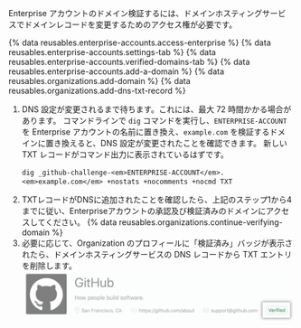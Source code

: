 Enterprise アカウントのドメイン検証するには、ドメインホスティングサービスでドメインレコードを変更するためのアクセス権が必要です。

{% data reusables.enterprise-accounts.access-enterprise %}
{% data reusables.enterprise-accounts.settings-tab %}
{% data reusables.enterprise-accounts.verified-domains-tab %}
{% data reusables.enterprise-accounts.add-a-domain %}
{% data reusables.organizations.add-domain %}
{% data reusables.organizations.add-dns-txt-record %}
1. DNS 設定が変更されるまで待ちます。これには、最大 72 時間かかる場合があります。 コマンドラインで `dig` コマンドを実行し、`ENTERPRISE-ACCOUNT` を Enterprise アカウントの名前に置き換え、`example.com` を検証するドメインに置き換えると、DNS 設定が変更されたことを確認できます。 新しい TXT レコードがコマンド出力に表示されているはずです。
   ```shell
   dig _github-challenge-<em>ENTERPRISE-ACCOUNT</em>.<em>example.com</em> +nostats +nocomments +nocmd TXT
   ```
1. TXTレコードがDNSに追加されたことを確認したら、上記のステップ1から4までに従い、Enterpriseアカウントの承認及び検証済みのドメインにアクセスしてください。
{% data reusables.organizations.continue-verifying-domain %}
1. 必要に応じて、Organization のプロフィールに「検証済み」バッジが表示されたら、ドメインホスティングサービスの DNS レコードから TXT エントリを削除します。 ![検証済みバッジ](/assets/images/help/organizations/verified-badge.png)
